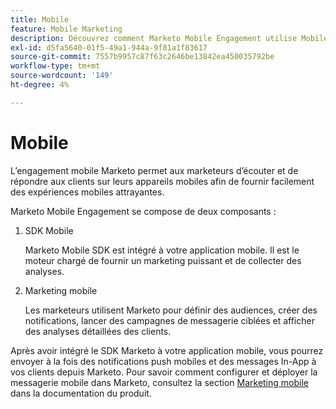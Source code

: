 ```yaml
---
title: Mobile
feature: Mobile Marketing
description: Découvrez comment Marketo Mobile Engagement utilise Mobile SDK et Mobile Marketing pour envoyer des messages push et in-app, cibler des audiences et effectuer un tracking des analyses.
exl-id: d5fa5640-01f5-49a1-944a-9f81a1f83617
source-git-commit: 7557b9957c87f63c2646be13842ea450035792be
workflow-type: tm+mt
source-wordcount: '149'
ht-degree: 4%

---
```


# Mobile

L’engagement mobile Marketo permet aux marketeurs d’écouter et de répondre aux clients sur leurs appareils mobiles afin de fournir facilement des expériences mobiles attrayantes.

Marketo Mobile Engagement se compose de deux composants :

1. SDK Mobile

   Marketo Mobile SDK est intégré à votre application mobile. Il est le moteur chargé de fournir un marketing puissant et de collecter des analyses.

1. Marketing mobile

   Les marketeurs utilisent Marketo pour définir des audiences, créer des notifications, lancer des campagnes de messagerie ciblées et afficher des analyses détaillées des clients.

Après avoir intégré le SDK Marketo à votre application mobile, vous pourrez envoyer à la fois des notifications push mobiles et des messages In-App à vos clients depuis Marketo. Pour savoir comment configurer et déployer la messagerie mobile dans Marketo, consultez la section [Marketing mobile](https://experienceleague.adobe.com/fr/docs/marketo/using/product-docs/mobile-marketing/admin/add-a-mobile-app) dans la documentation du produit.
